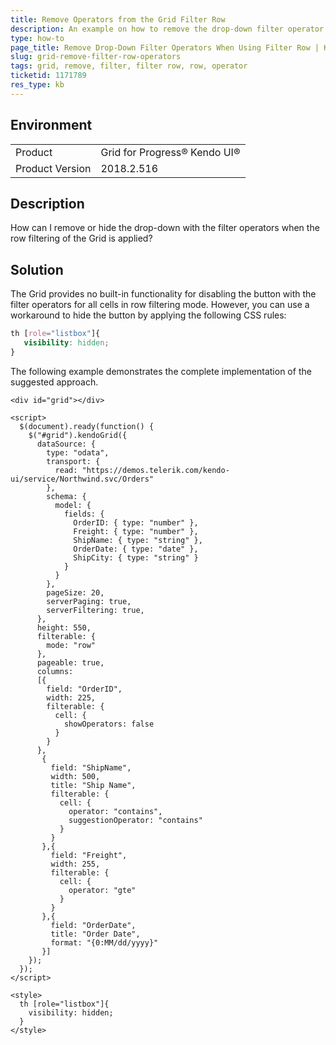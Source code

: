 ```yaml
---
title: Remove Operators from the Grid Filter Row
description: An example on how to remove the drop-down filter operator from the filter row in the Kendo UI Grid.
type: how-to
page_title: Remove Drop-Down Filter Operators When Using Filter Row | Kendo UI Grid for jQuery
slug: grid-remove-filter-row-operators
tags: grid, remove, filter, filter row, row, operator
ticketid: 1171789
res_type: kb
---
```


## Environment

<table>
 <tr>
  <td>Product</td>
  <td>Grid for Progress® Kendo UI®</td>
 </tr>
 <tr>
  <td>Product Version</td>
  <td>2018.2.516</td>
 </tr>
</table>

## Description

How can I remove or hide the drop-down with the filter operators when the row filtering of the Grid is applied?

## Solution

The Grid provides no built-in functionality for disabling the button with the filter operators for all cells in row filtering mode. However, you can use a workaround to hide the button by applying the following CSS rules:

```css
th [role="listbox"]{
   visibility: hidden;
}
```

The following example demonstrates the complete implementation of the suggested approach.

```dojo
<div id="grid"></div>

<script>
  $(document).ready(function() {
    $("#grid").kendoGrid({
      dataSource: {
        type: "odata",
        transport: {
          read: "https://demos.telerik.com/kendo-ui/service/Northwind.svc/Orders"
        },
        schema: {
          model: {
            fields: {
              OrderID: { type: "number" },
              Freight: { type: "number" },
              ShipName: { type: "string" },
              OrderDate: { type: "date" },
              ShipCity: { type: "string" }
            }
          }
        },
        pageSize: 20,
        serverPaging: true,
        serverFiltering: true,
      },
      height: 550,
      filterable: {
        mode: "row"
      },
      pageable: true,
      columns:
      [{
        field: "OrderID",
        width: 225,
        filterable: {
          cell: {
            showOperators: false
          }
        }
      },
       {
         field: "ShipName",
         width: 500,
         title: "Ship Name",
         filterable: {
           cell: {
             operator: "contains",
             suggestionOperator: "contains"
           }
         }
       },{
         field: "Freight",
         width: 255,
         filterable: {
           cell: {
             operator: "gte"
           }
         }
       },{
         field: "OrderDate",
         title: "Order Date",
         format: "{0:MM/dd/yyyy}"
       }]
    });
  });
</script>

<style>
  th [role="listbox"]{
    visibility: hidden;
  }
</style>
```
